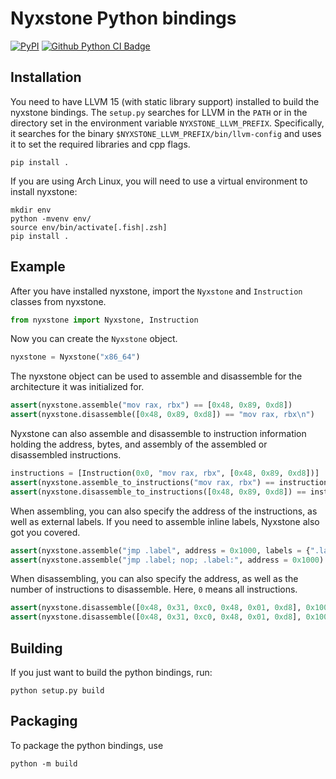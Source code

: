 # Nyxstone Python bindings

[![PyPI](https://img.shields.io/pypi/v/nyxstone.svg)](https://pypi.org/project/nyxstone)
[![Github Python CI Badge](https://github.com/emproof-com/nyxstone/actions/workflows/python.yml/badge.svg)](https://github.com/emproof-com/nyxstone/actions/workflows/python.yml)

## Installation

You need to have LLVM 15 (with static library support) installed to build the nyxstone bindings. The `setup.py` searches for LLVM in the `PATH` or in the directory set in the environment variable `NYXSTONE_LLVM_PREFIX`. Specifically, it searches for the binary `$NYXSTONE_LLVM_PREFIX/bin/llvm-config` and uses it to set the required libraries and cpp flags.

```
pip install .
```

If you are using Arch Linux, you will need to use a virtual environment to install nyxstone:

```
mkdir env
python -mvenv env/
source env/bin/activate[.fish|.zsh]
pip install .
```

## Example

After you have installed nyxstone, import the `Nyxstone` and `Instruction` classes from nyxstone.

```python
from nyxstone import Nyxstone, Instruction
```

Now you can create the `Nyxstone` object.

```python
nyxstone = Nyxstone("x86_64")
```

The nyxstone object can be used to assemble and disassemble for the architecture it was initialized for.

```python
assert(nyxstone.assemble("mov rax, rbx") == [0x48, 0x89, 0xd8])
assert(nyxstone.disassemble([0x48, 0x89, 0xd8]) == "mov rax, rbx\n")
```

Nyxstone can also assemble and disassemble to instruction information holding the address, bytes, and assembly of the assembled or disassembled instructions.

```python
instructions = [Instruction(0x0, "mov rax, rbx", [0x48, 0x89, 0xd8])]
assert(nyxstone.assemble_to_instructions("mov rax, rbx") == instructions)
assert(nyxstone.disassemble_to_instructions([0x48, 0x89, 0xd8]) == instructions)
```

When assembling, you can also specify the address of the instructions, as well as external labels. If you need to assemble inline labels, Nyxstone also got you covered.

```python
assert(nyxstone.assemble("jmp .label", address = 0x1000, labels = {".label": 0x1200}) == [0xe9, 0xfb, 0x01, 0x00, 0x00])
assert(nyxstone.assemble("jmp .label; nop; .label:", address = 0x1000) == [0xeb, 0x01, 0x90])
```

When disassembling, you can also specify the address, as well as the number of instructions to disassemble. Here, `0` means all instructions.

```python
assert(nyxstone.disassemble([0x48, 0x31, 0xc0, 0x48, 0x01, 0xd8], 0x1000, 0) == "xor rax, rax\nadd rax, rbx\n")
assert(nyxstone.disassemble([0x48, 0x31, 0xc0, 0x48, 0x01, 0xd8], 0x1000, 1) == "xor rax, rax\n")
```

## Building

If you just want to build the python bindings, run:
```
python setup.py build
```

## Packaging

To package the python bindings, use
```
python -m build
```
